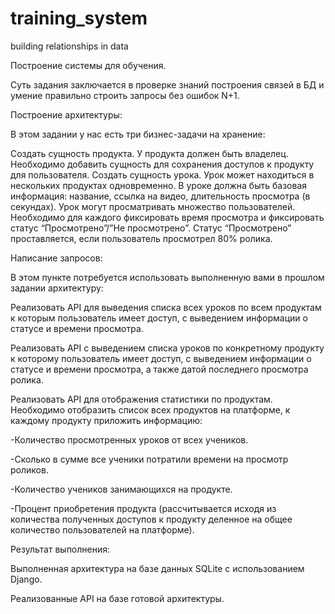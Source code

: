 # training_system
building relationships in data

Построение системы для обучения. 

Суть задания заключается в проверке знаний построения связей в БД и умение правильно строить запросы без ошибок N+1.


Построение архитектуры:

В этом задании у нас есть три бизнес-задачи на хранение:

Создать сущность продукта. У продукта должен быть владелец. Необходимо добавить сущность для сохранения доступов к продукту для пользователя.
Создать сущность урока. Урок может находиться в нескольких продуктах одновременно. В уроке должна быть базовая информация: название, ссылка на видео, длительность просмотра (в секундах).
Урок могут просматривать множество пользователей. Необходимо для каждого фиксировать время просмотра и фиксировать статус “Просмотрено”/”Не просмотрено”. Статус “Просмотрено” проставляется, если пользователь просмотрел 80% ролика.

Написание запросов:

В этом пункте потребуется использовать выполненную вами в прошлом задании архитектуру:

Реализовать API для выведения списка всех уроков по всем продуктам к которым пользователь имеет доступ, с выведением информации о статусе и времени просмотра.

Реализовать API с выведением списка уроков по конкретному продукту к которому пользователь имеет доступ, с выведением информации о статусе и времени просмотра, а также датой последнего просмотра ролика.

Реализовать API для отображения статистики по продуктам. Необходимо отобразить список всех продуктов на платформе, к каждому продукту приложить информацию:

-Количество просмотренных уроков от всех учеников.

-Сколько в сумме все ученики потратили времени на просмотр роликов.

-Количество учеников занимающихся на продукте.

-Процент приобретения продукта (рассчитывается исходя из количества полученных доступов к продукту деленное на общее количество пользователей на платформе).


Результат выполнения:

Выполненная архитектура на базе данных SQLite с использованием Django.

Реализованные API на базе готовой архитектуры.
